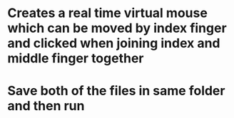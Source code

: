 # Creates a real time virtual mouse which can be moved by index finger and clicked when joining index and middle finger together
# Save both of the files in same folder and then run
